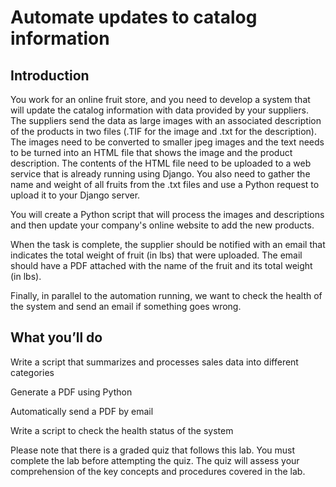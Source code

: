 # Automate updates to catalog information

## Introduction
You work for an online fruit store, and you need to develop a system that will update the catalog information with data provided by your suppliers. The suppliers send the data as large images with an associated description of the products in two files (.TIF for the image and .txt for the description). The images need to be converted to smaller jpeg images and the text needs to be turned into an HTML file that shows the image and the product description. The contents of the HTML file need to be uploaded to a web service that is already running using Django. You also need to gather the name and weight of all fruits from the .txt files and use a Python request to upload it to your Django server.

You will create a Python script that will process the images and descriptions and then update your company's online website to add the new products.

When the task is complete, the supplier should be notified with an email that indicates the total weight of fruit (in lbs) that were uploaded. The email should have a PDF attached with the name of the fruit and its total weight (in lbs). 

Finally, in parallel to the automation running, we want to check the health of the system and send an email if something goes wrong. 

## What you’ll do
Write a script that summarizes and processes sales data into different categories 

Generate a PDF using Python

Automatically send a PDF by email 

Write a script to check the health status of the system 

Please note that there is a graded quiz that follows this lab. You must complete the lab before attempting the quiz. The quiz will assess your comprehension of the key concepts and procedures covered in the lab.